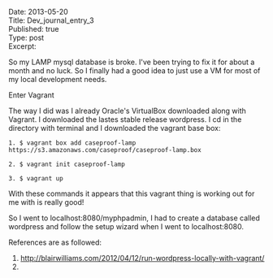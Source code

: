 Date: 2013-05-20  
Title:  Dev_journal_entry_3 </br>
Published: true  
Type: post  
Excerpt:   

So my LAMP mysql database is broke. I've been trying to fix it for about a month and no luck. So I finally had a good idea to just use a VM for most of my local development needs. 

Enter Vagrant

The way I did was I already Oracle's VirtualBox downloaded along with Vagrant. I downloaded the lastes stable release wordpress. I cd in the directory with terminal and I downloaded the vagrant base box: 
	
	1. $ vagrant box add caseproof-lamp https://s3.amazonaws.com/caseproof/caseproof-lamp.box
	
	2. $ vagrant init caseproof-lamp

	3. $ vagrant up
	
With these commands it appears that this vagrant thing is working out for me with is really good!

So I went to localhost:8080/myphpadmin, I had to create a database called wordpress and follow the setup wizard when I went to localhost:8080.





References are as followed:

1. http://blairwilliams.com/2012/04/12/run-wordpress-locally-with-vagrant/
2. 

